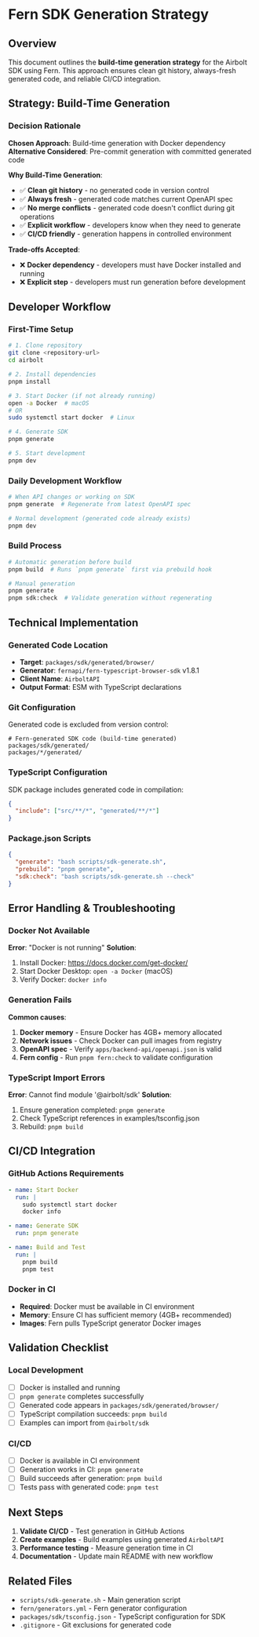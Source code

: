 # Fern SDK Generation Strategy

## Overview

This document outlines the **build-time generation strategy** for the Airbolt SDK using Fern. This approach ensures clean git history, always-fresh generated code, and reliable CI/CD integration.

## Strategy: Build-Time Generation

### Decision Rationale

**Chosen Approach**: Build-time generation with Docker dependency
**Alternative Considered**: Pre-commit generation with committed generated code

**Why Build-Time Generation**:

- ✅ **Clean git history** - no generated code in version control
- ✅ **Always fresh** - generated code matches current OpenAPI spec
- ✅ **No merge conflicts** - generated code doesn't conflict during git operations
- ✅ **Explicit workflow** - developers know when they need to generate
- ✅ **CI/CD friendly** - generation happens in controlled environment

**Trade-offs Accepted**:

- ❌ **Docker dependency** - developers must have Docker installed and running
- ❌ **Explicit step** - developers must run generation before development

## Developer Workflow

### First-Time Setup

```bash
# 1. Clone repository
git clone <repository-url>
cd airbolt

# 2. Install dependencies
pnpm install

# 3. Start Docker (if not already running)
open -a Docker  # macOS
# OR
sudo systemctl start docker  # Linux

# 4. Generate SDK
pnpm generate

# 5. Start development
pnpm dev
```

### Daily Development Workflow

```bash
# When API changes or working on SDK
pnpm generate  # Regenerate from latest OpenAPI spec

# Normal development (generated code already exists)
pnpm dev
```

### Build Process

```bash
# Automatic generation before build
pnpm build  # Runs `pnpm generate` first via prebuild hook

# Manual generation
pnpm generate
pnpm sdk:check  # Validate generation without regenerating
```

## Technical Implementation

### Generated Code Location

- **Target**: `packages/sdk/generated/browser/`
- **Generator**: `fernapi/fern-typescript-browser-sdk` v1.8.1
- **Client Name**: `AirboltAPI`
- **Output Format**: ESM with TypeScript declarations

### Git Configuration

Generated code is excluded from version control:

```gitignore
# Fern-generated SDK code (build-time generated)
packages/sdk/generated/
packages/*/generated/
```

### TypeScript Configuration

SDK package includes generated code in compilation:

```json
{
  "include": ["src/**/*", "generated/**/*"]
}
```

### Package.json Scripts

```json
{
  "generate": "bash scripts/sdk-generate.sh",
  "prebuild": "pnpm generate",
  "sdk:check": "bash scripts/sdk-generate.sh --check"
}
```

## Error Handling & Troubleshooting

### Docker Not Available

**Error**: "Docker is not running"
**Solution**:

1. Install Docker: https://docs.docker.com/get-docker/
2. Start Docker Desktop: `open -a Docker` (macOS)
3. Verify Docker: `docker info`

### Generation Fails

**Common causes**:

1. **Docker memory** - Ensure Docker has 4GB+ memory allocated
2. **Network issues** - Check Docker can pull images from registry
3. **OpenAPI spec** - Verify `apps/backend-api/openapi.json` is valid
4. **Fern config** - Run `pnpm fern:check` to validate configuration

### TypeScript Import Errors

**Error**: Cannot find module '@airbolt/sdk'
**Solution**:

1. Ensure generation completed: `pnpm generate`
2. Check TypeScript references in examples/tsconfig.json
3. Rebuild: `pnpm build`

## CI/CD Integration

### GitHub Actions Requirements

```yaml
- name: Start Docker
  run: |
    sudo systemctl start docker
    docker info

- name: Generate SDK
  run: pnpm generate

- name: Build and Test
  run: |
    pnpm build
    pnpm test
```

### Docker in CI

- **Required**: Docker must be available in CI environment
- **Memory**: Ensure CI has sufficient memory (4GB+ recommended)
- **Images**: Fern pulls TypeScript generator Docker images

## Validation Checklist

### Local Development

- [ ] Docker is installed and running
- [ ] `pnpm generate` completes successfully
- [ ] Generated code appears in `packages/sdk/generated/browser/`
- [ ] TypeScript compilation succeeds: `pnpm build`
- [ ] Examples can import from `@airbolt/sdk`

### CI/CD

- [ ] Docker is available in CI environment
- [ ] Generation works in CI: `pnpm generate`
- [ ] Build succeeds after generation: `pnpm build`
- [ ] Tests pass with generated code: `pnpm test`

## Next Steps

1. **Validate CI/CD** - Test generation in GitHub Actions
2. **Create examples** - Build examples using generated `AirboltAPI`
3. **Performance testing** - Measure generation time in CI
4. **Documentation** - Update main README with new workflow

## Related Files

- `scripts/sdk-generate.sh` - Main generation script
- `fern/generators.yml` - Fern generator configuration
- `packages/sdk/tsconfig.json` - TypeScript configuration for SDK
- `.gitignore` - Git exclusions for generated code
